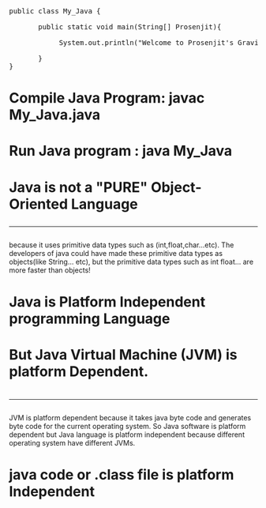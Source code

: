 <pre>public class My_Java {<br>
       public static void main(String[] Prosenjit){<br>
            System.out.println("Welcome to Prosenjit's Gravity");<br>
       }
}
</pre>

[//]: # ()
# Compile Java Program: javac My_Java.java
# Run Java program : java My_Java

# Java is not a "PURE" Object-Oriented Language <hr>
  because it uses primitive data types such as 
  (int,float,char...etc). The developers of 
  java could have made these primitive data 
  types as objects(like String... etc), 
  but the primitive data types such as 
  int float... are more faster than objects!

# Java is Platform Independent programming Language

# But Java Virtual Machine (JVM) is platform Dependent.
# <hr>

JVM is platform dependent because it takes java byte code and generates byte code for the current operating system.
So Java software is platform dependent but Java language is platform independent because different operating system 
have different JVMs.
# java code or .class file is platform Independent
